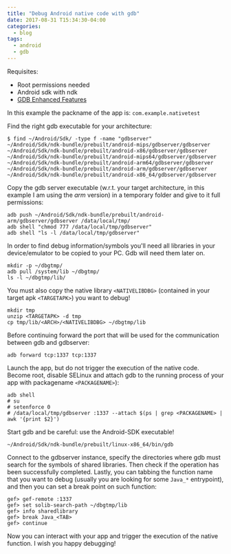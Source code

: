 ```yaml
---
title: "Debug Android native code with gdb"
date: 2017-08-31 T15:34:30-04:00
categories:
  - blog
tags:
  - android
  - gdb
---
```


Requisites:
* Root permissions needed
* Android sdk with ndk
* [GDB Enhanced Features](https://github.com/hugsy/gef)

In this example the packname of the app is: `com.example.nativetest`

Find the right gdb executable for your architecture:
```
$ find ~/Android/Sdk/ -type f -name "gdbserver"
~/Android/Sdk/ndk-bundle/prebuilt/android-mips/gdbserver/gdbserver
~/Android/Sdk/ndk-bundle/prebuilt/android-x86/gdbserver/gdbserver
~/Android/Sdk/ndk-bundle/prebuilt/android-mips64/gdbserver/gdbserver
~/Android/Sdk/ndk-bundle/prebuilt/android-arm64/gdbserver/gdbserver
~/Android/Sdk/ndk-bundle/prebuilt/android-arm/gdbserver/gdbserver
~/Android/Sdk/ndk-bundle/prebuilt/android-x86_64/gdbserver/gdbserver
```

Copy the gdb server executable (w.r.t. your target architecture, in this example I am using the *arm* version) in a temporary folder and give to it full permissions:


```
adb push ~/Android/Sdk/ndk-bundle/prebuilt/android-arm/gdbserver/gdbserver /data/local/tmp/
adb shell "chmod 777 /data/local/tmp/gdbserver"
adb shell "ls -l /data/local/tmp/gdbserver"
```

In order to find debug information/symbols you'll need all libraries in  your device/emulator to be copied to your PC. 
Gdb will need them later on.
```
mkdir -p ~/dbgtmp/
adb pull /system/lib ~/dbgtmp/
ls -l ~/dbgtmp/lib/
```

You must also copy the native library `<NATIVELIBDBG>` (contained in your target apk `<TARGETAPK>`) you want to debug!
```
mkdir tmp
unzip <TARGETAPK> -d tmp
cp tmp/lib/<ARCH>/<NATIVELIBDBG> ~/dbgtmp/lib
```

Before continuing forward the port that will be used for the communication between gdb and gdbserver:
```
adb forward tcp:1337 tcp:1337
```

Launch the app, but do not trigger the execution of the native code.
Become root, disable SELinux and attach gdb to the running process of your app with packagename `<PACKAGENAME>`):

```
adb shell
# su
# setenforce 0
# /data/local/tmp/gdbserver :1337 --attach $(ps | grep <PACKAGENAME> | awk '{print $2}')
```

Start gdb and be careful: use the Android-SDK executable!
```
~/Android/Sdk/ndk-bundle/prebuilt/linux-x86_64/bin/gdb
```

Connect to the gdbserver instance, specify the directories where gdb must search for the symbols of shared libraries.
Then check if the operation has been successfully completed.
Lastly, you can tabbing the function name that you want to debug (usually you are looking for some `Java_*` entrypoint), and then you can set a break point on such function:
```
gef> gef-remote :1337
gef> set solib-search-path ~/dbgtmp/lib
gef> info sharedlibrary
gef> break Java_<TAB>
gef> continue
```

Now you can interact with your app and trigger the execution of the native function.
I wish you happy debugging!
